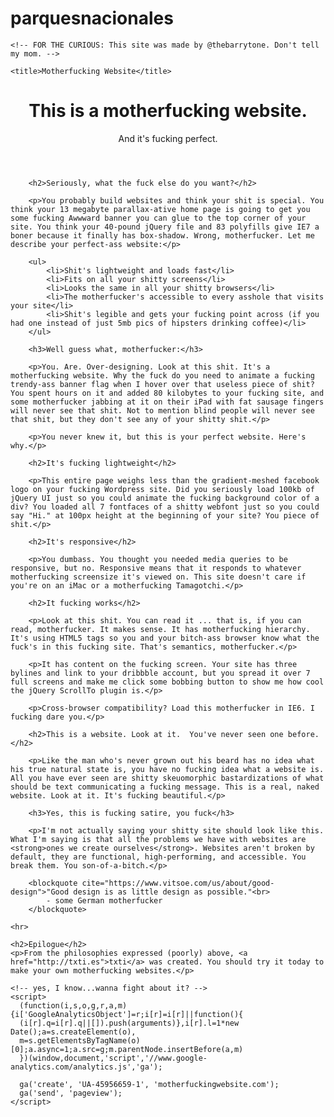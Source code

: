 # parquesnacionales

<!DOCTYPE html>
<html>
<head>
    <meta charset="utf-8">
    <meta name="viewport" content="width=device-width, initial-scale=1">
    
    <!-- FOR THE CURIOUS: This site was made by @thebarrytone. Don't tell my mom. -->
    
    <title>Motherfucking Website</title>
</head>

<body>
    <header>
        <h1>This is a motherfucking website.</h1>
        <aside>And it's fucking perfect.</aside>
    </header>
        
        <h2>Seriously, what the fuck else do you want?</h2>
        
        <p>You probably build websites and think your shit is special. You think your 13 megabyte parallax-ative home page is going to get you some fucking Awwward banner you can glue to the top corner of your site. You think your 40-pound jQuery file and 83 polyfills give IE7 a boner because it finally has box-shadow. Wrong, motherfucker. Let me describe your perfect-ass website:</p>
        
        <ul>
            <li>Shit's lightweight and loads fast</li>
            <li>Fits on all your shitty screens</li>
            <li>Looks the same in all your shitty browsers</li>
            <li>The motherfucker's accessible to every asshole that visits your site</li>
            <li>Shit's legible and gets your fucking point across (if you had one instead of just 5mb pics of hipsters drinking coffee)</li>
        </ul>
        
        <h3>Well guess what, motherfucker:</h3>
        
        <p>You. Are. Over-designing. Look at this shit. It's a motherfucking website. Why the fuck do you need to animate a fucking trendy-ass banner flag when I hover over that useless piece of shit? You spent hours on it and added 80 kilobytes to your fucking site, and some motherfucker jabbing at it on their iPad with fat sausage fingers will never see that shit. Not to mention blind people will never see that shit, but they don't see any of your shitty shit.</p>
        
        <p>You never knew it, but this is your perfect website. Here's why.</p>
        
        <h2>It's fucking lightweight</h2>
        
        <p>This entire page weighs less than the gradient-meshed facebook logo on your fucking Wordpress site. Did you seriously load 100kb of jQuery UI just so you could animate the fucking background color of a div? You loaded all 7 fontfaces of a shitty webfont just so you could say "Hi." at 100px height at the beginning of your site? You piece of shit.</p>
        
        <h2>It's responsive</h2>
        
        <p>You dumbass. You thought you needed media queries to be responsive, but no. Responsive means that it responds to whatever motherfucking screensize it's viewed on. This site doesn't care if you're on an iMac or a motherfucking Tamagotchi.</p>
        
        <h2>It fucking works</h2>
        
        <p>Look at this shit. You can read it ... that is, if you can read, motherfucker. It makes sense. It has motherfucking hierarchy. It's using HTML5 tags so you and your bitch-ass browser know what the fuck's in this fucking site. That's semantics, motherfucker.</p>
        
        <p>It has content on the fucking screen. Your site has three bylines and link to your dribbble account, but you spread it over 7 full screens and make me click some bobbing button to show me how cool the jQuery ScrollTo plugin is.</p>
        
        <p>Cross-browser compatibility? Load this motherfucker in IE6. I fucking dare you.</p>
        
        <h2>This is a website. Look at it.  You've never seen one before.</h2>
        
        <p>Like the man who's never grown out his beard has no idea what his true natural state is, you have no fucking idea what a website is. All you have ever seen are shitty skeuomorphic bastardizations of what should be text communicating a fucking message. This is a real, naked website. Look at it. It's fucking beautiful.</p>
        
        <h3>Yes, this is fucking satire, you fuck</h3>
        
        <p>I'm not actually saying your shitty site should look like this. What I'm saying is that all the problems we have with websites are <strong>ones we create ourselves</strong>. Websites aren't broken by default, they are functional, high-performing, and accessible. You break them. You son-of-a-bitch.</p>
        
        <blockquote cite="https://www.vitsoe.com/us/about/good-design">"Good design is as little design as possible."<br>
            - some German motherfucker
        </blockquote>
    
    <hr>
    
    <h2>Epilogue</h2>
    <p>From the philosophies expressed (poorly) above, <a href="http://txti.es">txti</a> was created. You should try it today to make your own motherfucking websites.</p>
    
    <!-- yes, I know...wanna fight about it? -->
    <script>
      (function(i,s,o,g,r,a,m){i['GoogleAnalyticsObject']=r;i[r]=i[r]||function(){
      (i[r].q=i[r].q||[]).push(arguments)},i[r].l=1*new Date();a=s.createElement(o),
      m=s.getElementsByTagName(o)[0];a.async=1;a.src=g;m.parentNode.insertBefore(a,m)
      })(window,document,'script','//www.google-analytics.com/analytics.js','ga');
    
      ga('create', 'UA-45956659-1', 'motherfuckingwebsite.com');
      ga('send', 'pageview');
    </script>
    
</body>
</html>